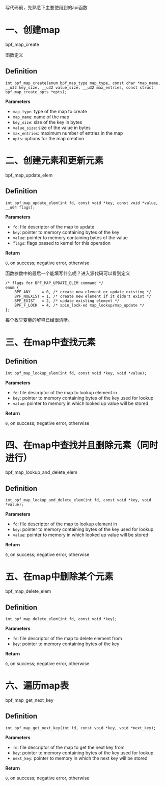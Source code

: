 写代码前，先熟悉下主要使用到的api函数

# 一、创建map

bpf_map_create

函数定义

## Definition

```
int bpf_map_create(enum bpf_map_type map_type, const char *map_name, __u32 key_size, __u32 value_size, __u32 max_entries, const struct bpf_map_create_opts *opts);
```

**Parameters**

- `map_type`: type of the map to create
- `map_name`: name of the map
- `key_size`: size of the key in bytes
- `value_size`: size of the value in bytes
- `max_entries`: maximum number of entries in the map
- `opts`: options for the map creation



# 二、创建元素和更新元素

bpf_map_update_elem

## Definition

```
int bpf_map_update_elem(int fd, const void *key, const void *value, __u64 flags);
```

**Parameters**

- `fd`: file descriptor of the map to update
- `key`: pointer to memory containing bytes of the key
- `value`: pointer to memory containing bytes of the value
- `flags`: flags passed to kernel for this operation

**Return**

`0`, on success; negative error, otherwise

函数参数中的最后一个能填写什么呢？进入源代码可以看到定义

```
/* flags for BPF_MAP_UPDATE_ELEM command */
enum {
	BPF_ANY		= 0, /* create new element or update existing */
	BPF_NOEXIST	= 1, /* create new element if it didn't exist */
	BPF_EXIST	= 2, /* update existing element */
	BPF_F_LOCK	= 4, /* spin_lock-ed map_lookup/map_update */
};
```

每个枚举变量的解释已经很清晰。



# 三、在map中查找元素

## Definition

```
int bpf_map_lookup_elem(int fd, const void *key, void *value);
```

**Parameters**

- `fd`: file descriptor of the map to lookup element in
- `key`: pointer to memory containing bytes of the key used for lookup
- `value`: pointer to memory in which looked up value will be stored

**Return**

`0`, on success; negative error, otherwise



# 四、在map中查找并且删除元素（同时进行）

bpf_map_lookup_and_delete_elem

## Definition

```
int bpf_map_lookup_and_delete_elem(int fd, const void *key, void *value);
```

**Parameters**

- `fd`: file descriptor of the map to lookup element in
- `key`: pointer to memory containing bytes of the key used for lookup
- `value`: pointer to memory in which looked up value will be stored

**Return**

`0`, on success; negative error, otherwise



# 五、在map中删除某个元素

bpf_map_delete_elem

## Definition

```
int bpf_map_delete_elem(int fd, const void *key);
```

**Parameters**

- `fd`: file descriptor of the map to delete element from
- `key`: pointer to memory containing bytes of the key

**Return**

`0`, on success; negative error, otherwise



# 六、遍历map表

bpf_map_get_next_key

## Definition

```
int bpf_map_get_next_key(int fd, const void *key, void *next_key);
```

**Parameters**

- `fd`: file descriptor of the map to get the next key from
- `key`: pointer to memory containing bytes of the key used for lookup
- `next_key`: pointer to memory in which the next key will be stored

**Return**

`0`, on success; negative error, otherwise
